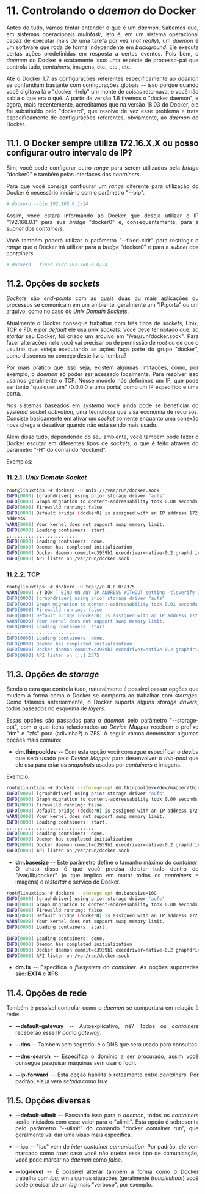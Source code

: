 <div align="justify">

# 11. Controlando o *daemon* do Docker

Antes de tudo, vamos tentar entender o que é um *daemon*. Sabemos que,
em sistemas operacionais *multitask*, isto é, em um sistema operacional
capaz de executar mais de uma tarefa por vez (*not really*), um *daemon*
é um software que roda de forma independente em *background*. Ele
executa certas ações predefinidas em resposta a certos eventos. Pois
bem, o *daemon* do Docker é exatamente isso: uma espécie de processo-pai
que controla tudo, *containers*, imagens, etc., etc., etc.

Até o Docker 1.7 as configurações referentes especificamente ao *daemon*
se confundiam bastante com configurações globais -- isso porque quando
você digitava lá o "docker -help" um monte de coisas retornava, e você
não sabia o que era o quê. A partir da versão 1.8 tivemos o "docker
daemon", e agora, mais recentemente, acreditamos que na versão 18.03 do
Docker, ele foi substituído pelo "dockerd", que resolve de vez esse
problema e trata especificamente de configurações referentes,
obviamente, ao *daemon* do Docker.

## 11.1. O Docker sempre utiliza 172.16.X.X ou posso configurar outro intervalo de IP?

Sim, você pode configurar outro *range* para serem utilizados pela
*bridge* "docker0" e também pelas interfaces dos *containers*.

Para que você consiga configurar um *range* diferente para utilização do
Docker é necessário iniciá-lo com o parâmetro "\--bip".

```bash
# dockerd --bip 192.168.0.1/24
```

Assim, você estará informando ao Docker que deseja utilizar o IP
"192.168.0.1" para sua *bridge* "docker0" e, consequentemente, para a
*subnet* dos *containers*.

Você também poderá utilizar o parâmetro "\--fixed-cidr" para restringir
o *range* que o Docker irá utilizar para a *bridge* "docker0" e para a
*subnet* dos *containers*.

```bash
# dockerd --fixed-cidr 192.168.0.0/24
```

## 11.2. Opções de *sockets*

*Sockets* são *end-points* com as quais duas ou mais aplicações ou
processos se comunicam em um ambiente, geralmente um "IP:porta" ou um
arquivo, como no caso do *Unix Domain Sockets*.

Atualmente o Docker consegue trabalhar com três tipos de *sockets*,
Unix, TCP e FD, e por *default* ele usa *unix sockets*. Você deve ter
notado que, ao *startar* seu Docker, foi criado um arquivo em
"/var/run/docker.sock". Para fazer alterações nele você vai precisar ou
de permissão de *root* ou de que o usuário que esteja executando as
ações faça parte do grupo "docker", como dissemos no começo deste livro,
lembra?

Por mais prático que isso seja, existem algumas limitações, como, por
exemplo, o *daemon* só poder ser acessado localmente. Para resolver isso
usamos geralmente o TCP. Nesse modelo nós definimos um IP, que pode ser
tanto "qualquer um" (0.0.0.0 e uma porta) como um IP específico e uma
porta.

Nos sistemas baseados em *systemd* você ainda pode se beneficiar do
*systemd socket activation*, uma tecnologia que visa economia de
recursos. Consiste basicamente em ativar um *socket* somente enquanto
uma conexão nova chega e desativar quando não está sendo mais usado.

Além disso tudo, dependendo do seu ambiente, você também pode fazer o
Docker escutar em diferentes tipos de *sockets*, o que é feito através
do parâmetro "-H" do comando "dockerd".

Exemplos:

### 11.2.1. *Unix Domain Socket*

```bash
root@linuxtips:~# dockerd -H unix:///var/run/docker.sock
INFO[0000] [graphdriver] using prior storage driver "aufs"
INFO[0000] Graph migration to content-addressability took 0.00 seconds
INFO[0000] Firewalld running: false
INFO[0000] Default bridge (docker0) is assigned with an IP address 172.17.0.0/16. Daemon option --bip can be used to set a preferred IP
address
WARN[0000] Your kernel does not support swap memory limit.
INFO[0000] Loading containers: start.
..........................
INFO[0000] Loading containers: done.
INFO[0000] Daemon has completed initialization
INFO[0000] Docker daemon commit=c3959b1 execdriver=native-0.2 graphdriver=aufs version=1.10.2
INFO[0000] API listen on /var/run/docker.sock
```

### 11.2.2. TCP

```bash
root@linuxtips:~# dockerd -H tcp://0.0.0.0:2375
WARN[0000] /! DON'T BIND ON ANY IP ADDRESS WITHOUT setting -tlsverify IF YOU DON'T KNOW WHAT YOU'RE DOING /!
INFO[0000] [graphdriver] using prior storage driver "aufs"
INFO[0000] Graph migration to content-addressability took 0.01 seconds
INFO[0000] Firewalld running: false
INFO[0000] Default bridge (docker0) is assigned with an IP address 172.17.0.0/16. Daemon option --bip can be used to set a preferred IP address
WARN[0000] Your kernel does not support swap memory limit.
INFO[0000] Loading containers: start.
..........................
INFO[0000] Loading containers: done.
INFO[0000] Daemon has completed initialization
INFO[0000] Docker daemon commit=c3959b1 execdriver=native-0.2 graphdriver=aufs version=1.10.2
INFO[0000] API listen on [::]:2375
```

## 11.3. Opções de *storage*

Sendo o cara que controla tudo, naturalmente é possível passar opções
que mudam a forma como o Docker se comporta ao trabalhar com *storages*.
Como falamos anteriormente, o Docker suporta alguns *storage drivers*,
todos baseados no esquema de *layers*.

Essas opções são passadas para o *daemon* pelo parâmetro
"\--storage-opt", com o qual itens relacionados ao *Device Mapper*
recebem o prefixo "dm" e "zfs" para (adivinha?) o ZFS. A seguir vamos
demonstrar algumas opções mais comuns:

-   **dm.thinpooldev** -- Com esta opção você consegue especificar o *device* que será usado pelo *Device Mapper* para desenvolver o *thin-pool* que ele usa para criar os *snapshots* usados por *containers* e imagens.

Exemplo:

```bash
root@linuxtips:~# dockerd --storage-opt dm.thinpooldev=/dev/mapper/thin-pool
INFO[0000] [graphdriver] using prior storage driver "aufs"
INFO[0000] Graph migration to content-addressability took 0.00 seconds
INFO[0000] Firewalld running: false
INFO[0000] Default bridge (docker0) is assigned with an IP address 172.17.0.0/16. Daemon option --bip can be used to set a preferred IP address
WARN[0000] Your kernel does not support swap memory limit.
INFO[0000] Loading containers: start.
................................
INFO[0000] Loading containers: done. 
INFO[0000] Daemon has completed initialization 
INFO[0000] Docker daemon commit=c3959b1 execdriver=native-0.2 graphdriver=aufs version=1.10.2
INFO[0000] API listen on /var/run/docker.sock
```

-   **dm.basesize** -- Este parâmetro define o tamanho máximo do *container*. O chato disso é que você precisa deletar tudo dentro de "/var/lib/docker" (o que implica em matar todos os *containers* e imagens) e *restartar* o serviço do Docker.


```bash
root@linuxtips:~# dockerd --storage-opt dm.basesize=10G
INFO[0000] [graphdriver] using prior storage driver "aufs"
INFO[0000] Graph migration to content-addressability took 0.00 seconds
INFO[0000] Firewalld running: false
INFO[0000] Default bridge (docker0) is assigned with an IP address 172.17.0.0/16. Daemon option --bip can be used to set a preferred IP address
WARN[0000] Your kernel does not support swap memory limit.
INFO[0000] Loading containers: start.
..........................
INFO[0000] Loading containers: done.
INFO[0000] Daemon has completed initialization
INFO[0000] Docker daemon commit=c3959b1 execdriver=native-0.2 graphdriver=aufs version=1.10.2
INFO[0000] API listen on /var/run/docker.sock
```

-   **dm.fs** -- Especifica o *filesystem* do *container*. As opções suportadas são: **EXT4** e **XFS**.

## 11.4. Opções de rede

Também é possível controlar como o *daemon* se comportará em relação à
rede:

-   **\--default-gateway** -- Autoexplicativo, né? Todos os *containers* receberão esse IP como *gateway*.

-   **\--dns** -- Também sem segredo: é o DNS que será usado para consultas.

-   **\--dns-search** -- Especifica o domínio a ser procurado, assim você consegue pesquisar máquinas sem usar o fqdn.

-   **\--ip-forward** -- Esta opção habilita o roteamento entre *containers.* Por padrão, ela já vem *setada* como *true*.

## 11.5. Opções diversas

-   **\--default-ulimit** -- Passando isso para o *daemon*, todos os *containers* serão iniciados com esse valor para o "ulimit". Esta opção é sobrescrita pelo parâmetro "\--ulimit" do comando "docker container run", que geralmente vai dar uma visão mais específica.

-   **\--icc** -- "icc" vem de *inter container comunication*. Por padrão, ele vem marcado como *true*; caso você não queira esse tipo de comunicação, você pode marcar no *daemon* como *false*.

-   **\--log-level** -- É possível alterar também a forma como o Docker trabalha com *log*; em algumas situações (geralmente *troubleshoot*) você pode precisar de um *log* mais "verboso", por exemplo.

</div>